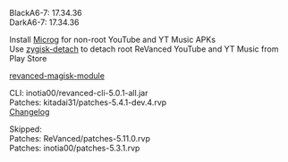 BlackA6-7: 17.34.36  
DarkA6-7: 17.34.36  

Install [Microg](https://github.com/ReVanced/GmsCore/releases) for non-root YouTube and YT Music APKs  
Use [zygisk-detach](https://github.com/j-hc/zygisk-detach) to detach root ReVanced YouTube and YT Music from Play Store  

[revanced-magisk-module](https://github.com/j-hc/revanced-magisk-module)
  
CLI: inotia00/revanced-cli-5.0.1-all.jar  
Patches: kitadai31/patches-5.4.1-dev.4.rvp  
[Changelog](https://github.com/kitadai31/revanced-patches-android6-7/releases/tag/v5.4.1-dev.4)  

Skipped:  
Patches: ReVanced/patches-5.11.0.rvp  
Patches: inotia00/patches-5.3.1.rvp      
